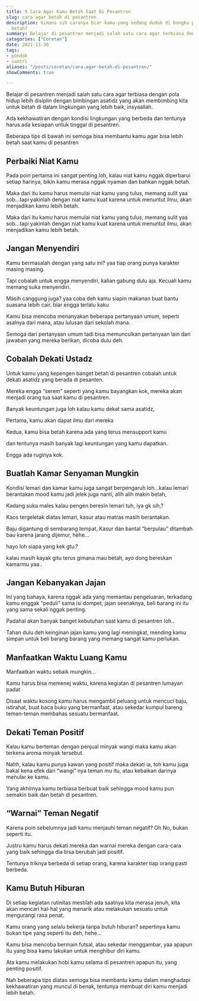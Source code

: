 ```yaml
---
title: 9 Cara Agar Kamu Betah Saat Di Pesantren
slug: cara agar betah di pesantren
description: Gimana sih caranya biar kamu yang sedang duduk di bangku pesantren bisa
  betah?
summary: Belajar di pesantren menjadi salah satu cara agar terbiasa dengan pola hidup lebih disiplin dengan bimbingan asatidz yang akan mengarahkan kita supaya hidup dengan tujuan yang tepat.
categories: ["Coretan"]
date: 2021-11-30
tags:
- pondok
- santri
aliases: "/posts/coretan/cara-agar-betah-di-pesantren/"
showComments: true

---
```

Belajar di pesantren menjadi salah satu cara agar terbiasa dengan pola hidup lebih disiplin dengan bimbingan asatidz yang akan membimbing kita untuk betah di dalam lingkungan yang lebih baik, insyaallah.

Ada kekhawatiran dengan kondisi lingkungan yang berbeda dan tentunya harus ada kesiapan untuk tinggal di pesantren.

Beberapa tips di bawah ini semoga bisa membantu kamu agar bisa lebih betah saat kamu di pesantren

## Perbaiki Niat Kamu

Pada poin pertama ini sangat penting loh, kalau niat kamu nggak diperbarui setiap harinya, bikin kamu merasa nggak nyaman dan bahkan nggak betah.

Maka dari itu kamu harus memulai niat kamu yang tulus, memang sulit yaa sob…tapi yakinlah dengan niat kamu kuat karena untuk menuntut ilmu, akan menjadikan kamu lebih betah.

Maka dari itu kamu harus memulai niat kamu yang tulus, memang sulit yaa sob…tapi yakinlah dengan niat kamu kuat karena untuk menuntut ilmu, akan menjadikan kamu lebih betah.

## Jangan Menyendiri

Kamu bermasalah dengan yang satu ini? yaa tiap orang punya karakter masing masing.

Tapi cobalah untuk engga menyendiri, kalian gabung dulu aja. Kecuali kamu memang suka menyendiri.

Masih canggung juga? yaa coba deh kamu siapin makanan buat bantu suasana lebih cair. biar engga terlalu kaku

Kamu bisa mencoba menanyakan beberapa pertanyaan umum, seperti asalnya dari mana, atau lulusan dari sekolah mana.

Semoga dari pertanyaan umum tadi bisa memunculkan pertanyaan lain dari jawaban yang mereka berikan, dicoba dulu deh.

## Cobalah Dekati Ustadz

Untuk kamu yang kepengen banget betah di pesantren cobalah untuk dekati asatidz yang berada di pesanten.

Mereka engga “serem” seperti yang kamu bayangkan kok, mereka akan menjadi orang tua saat kamu di pesantren.

Banyak keuntungan juga loh kalau kamu dekat sama asatidz,

Pertama, kamu akan dapat ilmu dari mereka

Kedua, kamu bisa betah karena ada yang terus mensupport kamu

dan tentunya masih banyak lagi keuntungan yang kamu dapatkan.

Engga ada ruginya kok.

## Buatlah Kamar Senyaman Mungkin

Kondisi lemari dan kamar kamu juga sangat berpengaruh loh…kalau lemari berantakan mood kamu jadi jelek juga nanti, alih alih makin betah,

Kadang suka males kalau pengen beresin lemari tuh, iya gk sih,?

Kaos tergeletak diatas lemari, kasur atau matras masih berantakan.

Baju digantung di sembarang tempat, Kasur dan bantal “berpulau” ditambah bau karena jarang dijemur, hehe…

hayo loh siapa yang kek gtu.?

kalau masih kayak gitu terus gimana mau betah, ayo dong bereskan kamarmu yaa..

## Jangan Kebanyakan Jajan

Ini yang bahaya, karena nggak ada yang memantau pengeluaran, terkadang kamu enggak “peduli” sama isi dompet, jajan seenaknya, beli barang ini itu yang sama sekali nggak penting.

Padahal akan banyak banget kebutuhan saat kamu di pesantren loh..

Tahan dulu deh keinginan jajan kamu yang lagi meningkat, mending kamu simpan untuk beli barang barang yang memang sangat kamu perlukan.

## Manfaatkan Waktu Luang Kamu

Manfaatkan waktu sebaik mungkin…

Kamu harus bisa memenej waktu, karena kegiatan di pesantren lumayan padat

Disaat waktu kosong kamu harus mengambil peluang untuk mencuci baju, istirahat, buat baca buku yang bermanfaat, atau sekedar kumpul bareng teman-teman membahas sesuatu bermanfaat.

## Dekati Teman Positif

Kalau kamu berteman dengan penjual minyak wangi maka kamu akan terkena aroma minyak tersebut.

Nahh, kalau kamu punya kawan yang positif maka dekati ia, toh kamu juga bakal kena efek dari “wangi” nya teman mu itu, atau kebaikan darinya menular ke kamu.

Yang akhirnya kamu terbiasa berbuat baik sehingga mood kamu pun semakin baik dan betah di pesantren.

## “Warnai” Teman Negatif

Karena poin sebelumnya jadi kamu menjauhi teman negatif? Oh No, bukan seperti itu.

Justru kamu harus dekati mereka dan warnai mereka dengan cara-cara yang baik sehingga dia bisa berubah jadi positif.

Tentunya triknya berbeda di setiap orang, karena karakter tiap orang pasti berbeda.

## Kamu Butuh Hiburan

Di setiap kegiatan rutinitas mestilah ada saatnya kita merasa jenuh, kita akan mencari hal-hal yang menarik atau melakukan sesuatu untuk mengurangi rasa penat.

Kamu orang yang selalu bekerja tanpa butuh hiburan? sepertinya kamu bukan tipe yang seperti itu deh, hehe…

Kamu bisa mencoba bermain futsal, atau sekedar menggambar, yaa apapun itu yang bisa kamu lakukan untuk menghibur diri kamu.

Ata kamu melakukan hobi kamu selama di pesantren apapun itu, yang penting positif.

Nah beberapa tips diatas semoga bisa membantu kamu dalam menghadapi kekhawatiran yang muncul di benak, tentunya membuat diri kamu menjadi lebih betah.